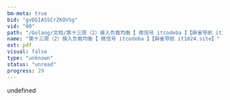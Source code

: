 ```yaml
---
bm-meta: true
bid: "gvDGIASSCrZKOVSg"
vid: "00"
path: "/Golang/文档/第十三周（2）接入负载均衡【 微信号 itcodeba 】【麻雀导航 it1024.site】.pdf"
name: "第十三周（2）接入负载均衡【 微信号 itcodeba 】【麻雀导航 it1024.site】"
ext: pdf
visual: false
type: "unknown"
status: "unread"
progress: 29
---
```

undefined